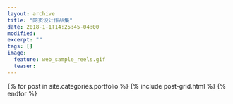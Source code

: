```yaml
---
layout: archive
title: "网页设计作品集"
date: 2018-1-1T14:25:45-04:00
modified:
excerpt: ""
tags: []
image: 
  feature: web_sample_reels.gif
  teaser:
---
```



<div class="tiles">
{% for post in site.categories.portfolio %}
  {% include post-grid.html %}
{% endfor %}
</div><!-- /.tiles 把所有categories 有 portfolio 的列出来-->
